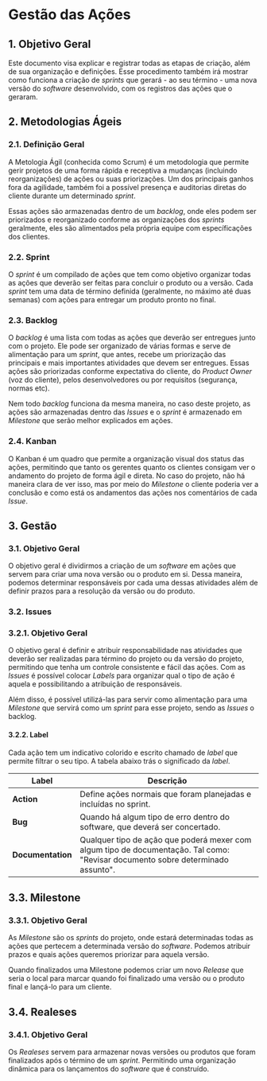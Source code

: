 # Gestão das Ações

## 1. Objetivo Geral

Este documento visa explicar e registrar todas as etapas de criação, além de sua organização e definições. Esse procedimento também irá mostrar como funciona a criação de *sprints* que gerará - ao seu término - uma nova versão do *software* desenvolvido, com os registros das ações que o geraram. 

## 2. Metodologias Ágeis

### 2.1. Definição Geral

A Metologia Ágil (conhecida como Scrum) é um metodologia que permite gerir projetos de uma forma rápida e receptiva a mudanças (incluindo reorganizações) de ações ou suas priorizações. Um dos principais ganhos fora da agilidade, também foi a possível presença e auditorias diretas do cliente durante um determinado *sprint*.

Essas ações são armazenadas dentro de um *backlog*, onde eles podem ser priorizados e reorganizado conforme as organizações dos *sprints* geralmente, eles são alimentados pela própria equipe com específicações dos clientes. 

### 2.2. Sprint

O *sprint* é um compilado de ações que tem como objetivo organizar todas as ações que deverão ser feitas para concluir o produto ou a versão. Cada *sprint* tem uma data de término definida (geralmente, no máximo até duas semanas) com ações para entregar um produto pronto no final.

### 2.3. Backlog

O *backlog* é uma lista com todas as ações que deverão ser entregues junto com o projeto. Ele pode ser organizado de várias formas e serve de alimentação para um *sprint*, que antes, recebe um priorização das principais e mais importantes atividades que devem ser entregues. Essas ações são priorizadas conforme expectativa do cliente, do *Product Owner* (voz do cliente), pelos desenvolvedores ou por requisitos (segurança, normas etc). 

Nem todo *backlog* funciona da mesma maneira, no caso deste projeto, as ações são armazenadas dentro das *Issues* e o *sprint* é armazenado em *Milestone* que serão melhor explicados em ações.

### 2.4. Kanban

O Kanban é um quadro que permite a organização visual dos status das ações, permitindo que tanto os gerentes quanto os clientes consigam ver o andamento do projeto de forma ágil e direta. No caso do projeto, não há maneira clara de ver isso, mas por meio do *Milestone* o cliente poderia ver a conclusão e como está os andamentos das ações nos comentários de cada *Issue*.

## 3. Gestão

### 3.1. Objetivo Geral

O objetivo geral é dividirmos a criação de um *software* em ações que servem para criar uma nova versão ou o produto em si. Dessa maneira, podemos determinar responsáveis por cada uma dessas atividades além de definir prazos para a resolução da versão ou do produto.

### 3.2. Issues

### 3.2.1. Objetivo Geral

O objetivo geral é definir e atribuir responsabilidade nas atividades que deverão ser realizadas para término do projeto ou da versão do projeto, permitindo que tenha um controle consistente e fácil das ações. Com as *Issues* é possível colocar *Labels* para organizar qual o tipo de ação é aquela e possibilitando a atribuição de responsáveis.

Além disso, é possível utilizá-las para servir como alimentação para uma *Milestone* que servirá como um *sprint* para esse projeto, sendo as *Issues* o backlog.

#### 3.2.2. Label

Cada ação tem um indicativo colorido e escrito chamado de *label* que permite filtrar o seu tipo. A tabela abaixo trás o significado da *label*.

<table>
  <thead>
    <tr>
      <th>Label</th>
      <th>Descrição</th>
    </tr>
  </thead>
  <tbody>
    <tr>
      <td><strong>Action</strong></td>
      <td>
        Define ações normais que foram planejadas e incluídas no sprint.
      </td>
    </tr>
    <tr>
      <td><strong>Bug</strong></td>
      <td>
        Quando há algum tipo de erro dentro do software, que deverá ser concertado.
      </td>
    </tr>
    <tr>
      <td><strong>Documentation</strong></td>
      <td>
        Qualquer tipo de ação que poderá mexer com algum tipo de documentação. Tal como: "Revisar documento sobre determinado assunto".
      </td>
    </tr>
  </tbody>
</table> 

## 3.3. Milestone

### 3.3.1. Objetivo Geral

As *Milestone* são os *sprints* do projeto, onde estará determinadas todas as ações que pertecem a determinada versão do *software*. Podemos atribuir prazos e quais ações queremos priorizar para aquela versão.

Quando finalizados uma Milestone podemos criar um novo *Release* que seria o local para marcar quando foi finalizado uma versão ou o produto final e lançá-lo para um cliente.

## 3.4. Realeses

### 3.4.1. Objetivo Geral

Os *Realeses* servem para armazenar novas versões ou produtos que foram finalizados após o término de um *sprint*. Permitindo uma organização dinâmica para os lançamentos do *software* que é construído. 
